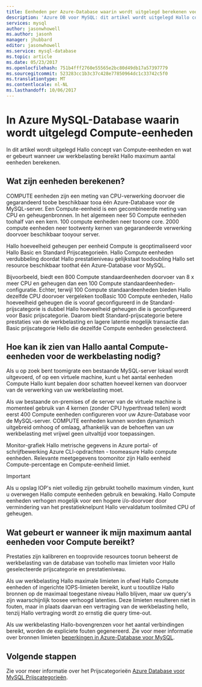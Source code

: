 ```yaml
---
title: Eenheden per Azure-Database waarin wordt uitgelegd berekenen voor MySQL | Microsoft Docs
description: 'Azure DB voor MySQL: dit artikel wordt uitgelegd Hallo concepten van Compute-eenheden en wat er gebeurt wanneer uw werkbelasting bereikt Hallo maximum aantal eenheden berekenen.'
services: mysql
author: jasonwhowell
ms.author: jasonh
manager: jhubbard
editor: jasonwhowell
ms.service: mysql-database
ms.topic: article
ms.date: 05/23/2017
ms.openlocfilehash: 751b4fff2760e55565e2bc80d49db17a57397779
ms.sourcegitcommit: 523283cc1b3c37c428e77850964dc1c33742c5f0
ms.translationtype: MT
ms.contentlocale: nl-NL
ms.lasthandoff: 10/06/2017
---
```

# <a name="explaining-compute-units-in-azure-database-for-mysql"></a>In Azure MySQL-Database waarin wordt uitgelegd Compute-eenheden
In dit artikel wordt uitgelegd Hallo concept van Compute-eenheden en wat er gebeurt wanneer uw werkbelasting bereikt Hallo maximum aantal eenheden berekenen.

## <a name="what-are-compute-units"></a>Wat zijn eenheden berekenen?
COMPUTE eenheden zijn een meting van CPU-verwerking doorvoer die gegarandeerd toobe beschikbaar tooa één Azure-Database voor de MySQL-server. Een Compute-eenheid is een gecombineerde meting van CPU en geheugenbronnen. In het algemeen neer 50 Compute eenheden toohalf van een kern. 100 compute eenheden neer tooone core. 2000 compute eenheden neer tootwenty kernen van gegarandeerde verwerking doorvoer beschikbaar tooyour server.

Hallo hoeveelheid geheugen per eenheid Compute is geoptimaliseerd voor Hallo Basic en Standard Prijscategorieën. Hallo Compute eenheden verdubbeling doordat Hallo prestatieniveau gelijkstaat toodoubling Hallo set resource beschikbaar toothat één Azure-Database voor MySQL.

Bijvoorbeeld, biedt een 800 Compute standaardeenheden doorvoer van 8 x meer CPU en geheugen dan een 100 Compute standaardeenheden-configuratie. Echter, terwijl 100 Compute standaardeenheden bieden Hallo dezelfde CPU doorvoer vergeleken tooBasic 100 Compute eenheden, Hallo hoeveelheid geheugen die is vooraf geconfigureerd in de Standard-prijscategorie is dubbel Hallo hoeveelheid geheugen die is geconfigureerd voor Basic prijscategorie. Daarom biedt Standard-prijscategorie betere prestaties van de werkbelasting en lagere latentie mogelijk transactie dan Basic prijscategorie Hello die dezelfde Compute eenheden geselecteerd.

## <a name="how-can-i-determine-hello-number-of-compute-units-needed-for-my-workload"></a>Hoe kan ik zien van Hallo aantal Compute-eenheden voor de werkbelasting nodig?
Als u op zoek bent toomigrate een bestaande MySQL-server lokaal wordt uitgevoerd, of op een virtuele machine, kunt u het aantal eenheden Compute Hallo kunt bepalen door schatten hoeveel kernen van doorvoer van de verwerking van uw werkbelasting moet. 

Als uw bestaande on-premises of de server van de virtuele machine is momenteel gebruik van 4 kernen (zonder CPU hyperthread tellen) wordt eerst 400 Compute eenheden configureren voor uw Azure-Database voor de MySQL-server. COMPUTE eenheden kunnen worden dynamisch uitgebreid omhoog of omlaag, afhankelijk van de behoeften van uw werkbelasting met vrijwel geen uitvaltijd voor toepassingen. 

Monitor-grafiek Hallo metrische gegevens in Azure portal- of schrijfbewerking Azure CLI-opdrachten - toomeasure Hallo compute eenheden. Relevante meetgegevens toomonitor zijn Hallo eenheid Compute-percentage en Compute-eenheid limiet.

>[!IMPORTANT]
> Als u opslag IOP's niet volledig zijn gebruikt toohello maximum vinden, kunt u overwegen Hallo compute eenheden gebruik en bewaking. Hallo Compute eenheden verhogen mogelijk voor een hogere i/o-doorvoer door vermindering van het prestatieknelpunt Hallo vervaldatum toolimited CPU of geheugen.

## <a name="what-happens-when-i-hit-my-maximum-compute-units"></a>Wat gebeurt er wanneer ik mijn maximum aantal eenheden voor Compute bereikt?
Prestaties zijn kalibreren en tooprovide resources toorun beheerst de werkbelasting van de database van toohello max limieten voor Hallo geselecteerde prijscategorie en prestatieniveau. 

Als uw werkbelasting Hallo maximale limieten in ofwel Hallo Compute eenheden of ingerichte IOPS-limieten bereikt, kunt u tooutilize Hallo bronnen op de maximaal toegestane niveau Hallo blijven, maar uw query's zijn waarschijnlijk toosee verhoogd latenties. Deze limieten resulteren niet in fouten, maar in plaats daarvan een vertraging van de werkbelasting hello, tenzij Hallo vertraging wordt zo ernstig die query time-out. 

Als uw werkbelasting Hallo-bovengrenzen voor het aantal verbindingen bereikt, worden de expliciete fouten gegenereerd. Zie voor meer informatie over bronnen limieten [beperkingen in Azure-Database voor MySQL](concepts-limits.md).

## <a name="next-steps"></a>Volgende stappen
Zie voor meer informatie over het Prijscategorieën [Azure Database voor MySQL Prijscategorieën](./concepts-service-tiers.md).
